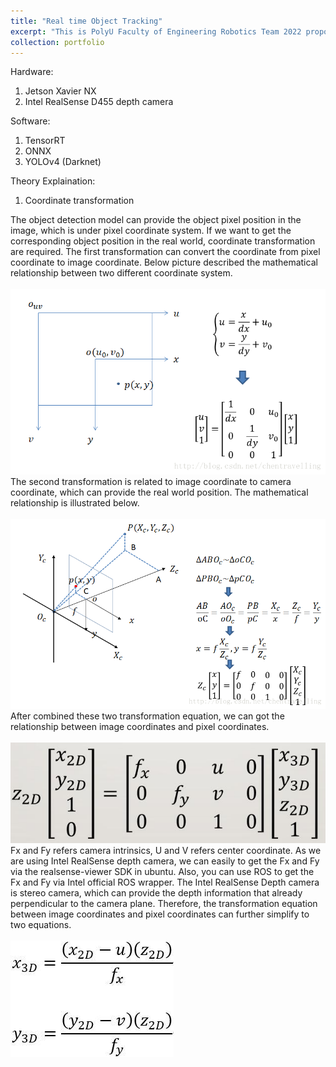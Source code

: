 ```yaml
---
title: "Real time Object Tracking"
excerpt: "This is PolyU Faculty of Engineering Robotics Team 2022 proposed solution for participating ABU Robocon HK competition. The solution can real time recognize the specified object and calculate the corresponding real world position in x y z coordinates.<br/><img src='/images/real_time_object_tracking.png'>"
collection: portfolio
---
```


Hardware:
1. Jetson Xavier NX
2. Intel RealSense D455 depth camera

Software:
1. TensorRT
2. ONNX
3. YOLOv4 (Darknet)

Theory Explaination:
1. Coordinate transformation

The object detection model can provide the object pixel position in the image, which is under pixel coordinate system. If we want to get the corresponding object position in the real world, coordinate transformation are required. The first transformation can convert the coordinate from pixel coordinate to image coordinate. Below picture described the mathematical relationship between two different coordinate system.<br/>
<br/><img src='/images/pixel_to_image.png'><br />
The second transformation is related to image coordinate to camera coordinate, which can provide the real world position. The mathematical relationship is illustrated below.<br/>
<br/><img src='/images/camera_to_image.png'><br/>
After combined these two transformation equation, we can got the relationship between image coordinates and pixel coordinates.<br/>
<br/><img src='/images/2D_to_3D.jpg'><br />
Fx and Fy refers camera intrinsics, U and V refers center coordinate. As we are using Intel RealSense depth camera, we can easily to get the Fx and Fy via the realsense-viewer SDK in ubuntu. Also, you can use ROS to get the Fx and Fy via Intel official ROS wrapper. The Intel RealSense Depth camera is stereo camera, which can provide the depth information that already perpendicular to the camera plane. Therefore, the transformation equation between image coordinates and pixel coordinates can further simplify to two equations.<br/>
<br/><img src='/images/simplify_equation.jpg'><br/>
